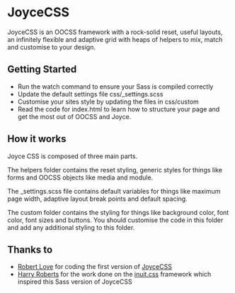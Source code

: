#  JoyceCSS

JoyceCSS is an OOCSS framework with a rock-solid reset, useful layouts, an infinitely flexible and adaptive grid with heaps of helpers to mix, match and customise to your design.

## Getting Started

- Run the watch command to ensure your Sass is compiled correctly
- Update the default settings file css/\_settings.scss
- Customise your sites style by updating the files in css/custom
- Read the code for index.html to learn how to structure your page and get the
  most out of OOCSS and Joyce.

## How it works

Joyce CSS is composed of three main parts.

The helpers folder contains the reset styling, generic styles for things like
forms and OOCSS objects like media and module.

The \_settings.scss file contains default variables for things like maximum page
width, adaptive layout break points and default spacing.

The custom folder contains the styling for things like background color, font
color, font sizes and buttons. You should customise the code in this folder and
add any additional styling to this folder.

## Thanks to

- [Robert Love](https://github.com/Robert-Love) for coding the first version of [JoyceCSS](http://joycecss.com/)
- [Harry Roberts](http://hry.rbrts.me) for the work done on the [inuit.css](https://github.com/csswizardry/inuit.css) framework which inspired this Sass version of JoyceCSS
